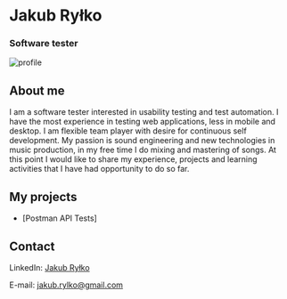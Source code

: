 # Jakub Ryłko
### Software tester
![profile](https://i.postimg.cc/0yDJgQqn/CV2.jpg)
## About me
I am a software tester interested in usability testing and test automation. I have the most experience in testing web applications, less in mobile and desktop. I am flexible team player with desire for continuous self development. My passion is sound engineering and new technologies in music production, in my free time I do mixing and mastering of songs. At this point I would like to share my experience, projects and learning activities that I have had opportunity to do so far.
## My projects
* [Postman API Tests]
## Contact
LinkedIn: [Jakub Ryłko](https://www.linkedin.com/in/jakubrylko)

E-mail: jakub.rylko@gmail.com

